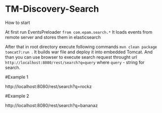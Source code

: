 # TM-Discovery-Search
How to start

At first run EventsPreloader ```from com.epam.search.*``` It loads events from remote server and stores them in elasticsearch

After that in root directory execute following commands ```mvn clean package tomcat7:run ```. 
It builds war file and deploy it into embedded Tomcat.
And than you can use browser to execute search request throught url ```http://localhost:8080/rest/search?q=query``` 
where ```query``` - string for search.

#Example 1

http://localhost:8080/rest/search?q=rockz

#Example 2

http://localhost:8080/rest/search?q=bananaz
